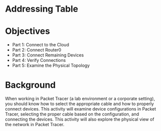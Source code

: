 
# Addressing Table


# Objectives
- Part 1: Connect to the Cloud
- Part 2: Connect Router0
- Part 3: Connect Remaining Devices
- Part 4: Verify Connections
- Part 5: Examine the Physical Topology 

# Background
When working in Packet Tracer (a lab environment or a corporate setting), you should know how to select the appropriate cable and how to properly connect devices. This activity will examine device configurations in Packet Tracer, selecting the proper cable based on the configuration, and connecting the devices. This activity will also explore the physical view of the network in Packet Tracer.
